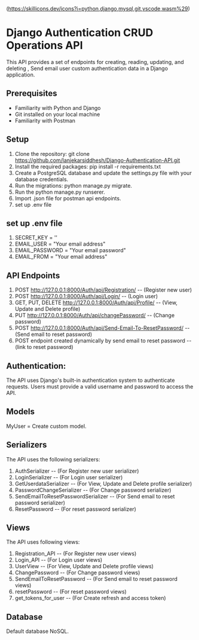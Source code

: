 (https://skillicons.dev/icons?i=python,django,mysql,git,vscode,wasm%29)
# Django Authentication CRUD Operations API

This API provides a set of endpoints for creating, reading, updating, and deleting , Send email user custom authentication data in a Django application.

## Prerequisites

- Familiarity with Python and Django
- Git installed on your local machine
- Familiarity with Postman
## Setup

1. Clone the repository: git clone https://github.com/lanjekarsiddhesh/Django-Authentication-API.git
2. Install the required packages: pip install -r requirements.txt
3. Create a PostgreSQL database and update the settings.py file with your database credentials.
4. Run the migrations: python manage.py migrate.
5. Run the python manage.py runserer.
6. Import .json file for postman api endpoints.
7. set up .env file

## set up .env file

1. SECRET_KEY = ''
2. EMAIL_USER = "Your email address"
3. EMAIL_PASSWORD = "Your email password"
4. EMAIL_FROM = "Your email address"

## API Endpoints

1. POST http://127.0.0.1:8000/Auth/api/Registration/ -- (Register new user)
2. POST http://127.0.0.1:8000/Auth/api/Login/ -- (Login user)
3. GET, PUT, DELETE http://127.0.0.1:8000/Auth/api/Profile/ -- (View, Update and Delete profile)
4. PUT http://127.0.0.1:8000/Auth/api/changePassword/ -- (Change password)
5. POST http://127.0.0.1:8000/Auth/api/Send-Email-To-ResetPassword/ -- (Send email to reset password)
6. POST endpoint created dynamically by send email to reset password -- (link to reset password)

## Authentication:

The API uses Django's built-in authentication system to authenticate requests. Users must provide a valid username and password to access the API.

## Models
MyUser = Create custom model.

## Serializers

The API uses the following serializers:
1. AuthSerializer -- (For Register new user serializer)
2. LoginSerializer -- (For Login user serializer)
3. GetUserdataSerializer -- (For View, Update and Delete profile serializer)
4. PasswordChangeSerializer -- (For Change password serializer)
5. SendEmailToResetPasswordSerializer -- (For Send email to reset password serializer)
6. ResetPassword -- (For reset password serializer)

## Views

The API uses following views:
1. Registration_API -- (For Register new user views)
2. Login_API -- (For Login user views)
3. UserView -- (For View, Update and Delete profile views)
4. ChangePassword  -- (For Change password views)
5. SendEmailToResetPassword  -- (For Send email to reset password views)
6. resetPassword -- (For reset password views)
7. get_tokens_for_user -- (For Create refresh and access token)

## Database

Default database NoSQL.
